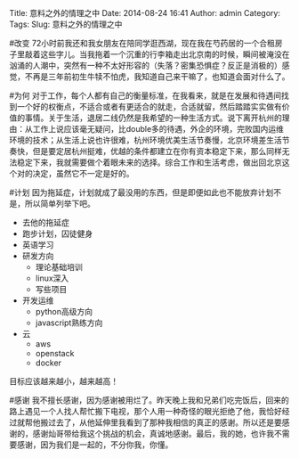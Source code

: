 Title: 意料之外的情理之中
Date: 2014-08-24 16:41
Author: admin
Category: 
Tags: 
Slug: 意料之外的情理之中
 
#改变
72小时前我还和我女朋友在陪同学逛西湖，现在我在芍药居的一个合租房子里敲着这些字儿。当我拖着一个沉重的行李箱走出北京南的时候，瞬间被淹没在汹涌的人潮中，突然有一种不太好形容的（失落？密集恐惧症？反正是消极的）感觉，不再是三年前初生牛犊不怕虎，我知道自己来干嘛了，也知道会面对什么了。

#为何
对于工作，每个人都有自己的衡量标准，在我看来，就是在发展和待遇间找到一个好的权衡点，不适合或者有更适合的就走，合适就留，然后踏踏实实做有价值的事情。关于生活，退居二线仍然是我希望的一种生活方式。说下离开杭州的理由：从工作上说应该毫无疑问，比double多的待遇，外企的环境，完败国内运维环境的技术；从生活上说也许很难，杭州环境优美生活节奏慢，北京环境差生活节奏快，但是要定居杭州挺难，优越的条件都建立在你有资本稳定下来，那么同样无法稳定下来，我就需要做个着眼未来的选择。综合工作和生活考虑，做出回北京这个对的决定，虽然它不一定是好的。

#计划
因为拖延症，计划就成了最没用的东西，但是即便如此也不能放弃计划不是，所以简单列举下吧。

* 去他的拖延症
* 跑步计划，囚徒健身
* 英语学习
* 研发方向
  * 理论基础培训
  * linux深入
  * 写些项目
* 开发运维
  * python高级方向
  * javascript熟练方向
* 云
  * aws
  * openstack
  * docker

目标应该越来越小，越来越高！

#感谢
我不擅长感谢，因为感谢被用烂了。昨天晚上我和兄弟们吃完饭后，回来的路上遇见一个人找人帮忙搬下电视，那个人用一种奇怪的眼光拒绝了他，我恰好经过就帮他搬过去了，从他延伸里我看到了那种我相信的真正的感谢。所以还是要感谢的，感谢灿哥带给我这个挑战的机会，真诚地感谢。最后，我的她，也许我不需要感谢，因为我们是一起的，不分你我，你懂。 
